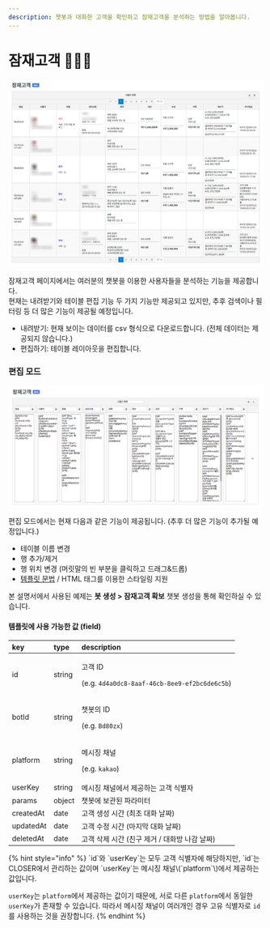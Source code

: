 ```yaml
---
description: 챗봇과 대화한 고객을 확인하고 잠재고객을 분석하는 방법을 알아봅니다.
---
```


# 잠재고객 👩🏻‍🔬

![&#xC7A0;&#xC7AC;&#xACE0;&#xAC1D; &#xD14C;&#xC774;&#xBE14; \(&#xC608;&#xC2DC;\)](../.gitbook/assets/audience-example.jpg)

잠재고객 페이지에서는 여러분의 챗봇을 이용한 사용자들을 분석하는 기능을 제공합니다.  
현재는 내려받기와 테이블 편집 기능 두 가지 기능만 제공되고 있지만, 추후 검색이나 필터링 등 더 많은 기능이 제공될 예정입니다. 

* 내려받기: 현재 보이는 데이터를 csv 형식으로 다운로드합니다. \(전체 데이터는 제공되지 않습니다.\)
* 편집하기: 테이블 레이아웃을 편집합니다.

### 편집 모드 <a id="edit"></a>

![&#xC7A0;&#xC7AC;&#xACE0;&#xAC1D; &#xD14C;&#xC774;&#xBE14; &#xD3B8;&#xC9D1; &#xD654;&#xBA74; ](../.gitbook/assets/audience-editing.png)

편집 모드에서는 현재 다음과 같은 기능이 제공됩니다. \(추후 더 많은 기능이 추가될 예정입니다.\) 

* 테이블 이름 변경
* 행 추가/제거 
* 행 위치 변경 \(머릿말의 빈 부분을 클릭하고 드래그&드롭\)
* [템플릿 문법](chatbot/advanced/template-syntax.md) / HTML 태그를 이용한 스타일링 지원

본 설명서에서 사용된 예제는 **봇 생성 &gt; 잠재고객 확보** 챗봇 생성을 통해 확인하실 수 있습니다.

#### 템플릿에 사용 가능한 값 \(field\)

<table>
  <thead>
    <tr>
      <th style="text-align:left">key</th>
      <th style="text-align:left">type</th>
      <th style="text-align:left">description</th>
    </tr>
  </thead>
  <tbody>
    <tr>
      <td style="text-align:left">id</td>
      <td style="text-align:left">string</td>
      <td style="text-align:left">
        <p>&#xACE0;&#xAC1D; ID</p>
        <p>(e.g. <code>4d4a0dc8-8aaf-46cb-8ee9-ef2bc6de6c5b</code>)</p>
      </td>
    </tr>
    <tr>
      <td style="text-align:left">botId</td>
      <td style="text-align:left">string</td>
      <td style="text-align:left">
        <p>&#xCC57;&#xBD07;&#xC758; ID</p>
        <p>(e.g. <code>Bd80zx</code>)</p>
      </td>
    </tr>
    <tr>
      <td style="text-align:left">platform</td>
      <td style="text-align:left">string</td>
      <td style="text-align:left">
        <p>&#xBA54;&#xC2DC;&#xC9D5; &#xCC44;&#xB110;</p>
        <p>(e.g. <code>kakao</code>)</p>
      </td>
    </tr>
    <tr>
      <td style="text-align:left">userKey</td>
      <td style="text-align:left">string</td>
      <td style="text-align:left">&#xBA54;&#xC2DC;&#xC9D5; &#xCC44;&#xB110;&#xC5D0;&#xC11C; &#xC81C;&#xACF5;&#xD558;&#xB294;
        &#xACE0;&#xAC1D; &#xC2DD;&#xBCC4;&#xC790;</td>
    </tr>
    <tr>
      <td style="text-align:left">params</td>
      <td style="text-align:left">object</td>
      <td style="text-align:left">&#xCC57;&#xBD07;&#xC5D0; &#xBCF4;&#xAD00;&#xB41C; &#xD30C;&#xB77C;&#xBBF8;&#xD130;</td>
    </tr>
    <tr>
      <td style="text-align:left">createdAt</td>
      <td style="text-align:left">date</td>
      <td style="text-align:left">&#xACE0;&#xAC1D; &#xC0DD;&#xC131; &#xC2DC;&#xAC04; (&#xCD5C;&#xCD08; &#xB300;&#xD654;
        &#xB0A0;&#xC9DC;)</td>
    </tr>
    <tr>
      <td style="text-align:left">updatedAt</td>
      <td style="text-align:left">date</td>
      <td style="text-align:left">&#xACE0;&#xAC1D; &#xC218;&#xC815; &#xC2DC;&#xAC04; (&#xB9C8;&#xC9C0;&#xB9C9;
        &#xB300;&#xD654; &#xB0A0;&#xC9DC;)</td>
    </tr>
    <tr>
      <td style="text-align:left">deletedAt</td>
      <td style="text-align:left">date</td>
      <td style="text-align:left">&#xACE0;&#xAC1D; &#xC0AD;&#xC81C; &#xC2DC;&#xAC04; (&#xCE5C;&#xAD6C; &#xC81C;&#xAC70;
        / &#xB300;&#xD654;&#xBC29; &#xB098;&#xAC10; &#xB0A0;&#xC9DC;)</td>
    </tr>
  </tbody>
</table>{% hint style="info" %}
`id`와 `userKey`는 모두 고객 식별자에 해당하지만, `id`는 CLOSER에서 관리하는 값이며 `userKey`는 메시징 채널\(`platform`\)에서 제공하는 값입니다.

`userKey`는 `platform`에서 제공하는 값이기 때문에, 서로 다른 `platform`에서 동일한 `userKey`가 존재할 수 있습니다. 따라서 메시징 채널이 여러개인 경우 고유 식별자로 `id`를 사용하는 것을 권장합니다.
{% endhint %}

